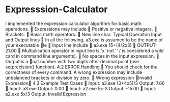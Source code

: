 # Expresssion-Calculator
I implemented the expression calculator algorithm for basic math operations.
 Expressions may include
 Positive or negative integers.
 Brackets.
 Basic math operators.
 New line char.
 Typical Operaiton
 Input and Output lines
 In all the following, a3.exe is assumed to be the name of your executable le
 Input line include
 a3.exe 15+(4/2x3)
 OUTPUT: 21.00
 Multiplication operator in input line is 'x' not '*' (* is considered a wild card in command
line arguments).
 No spaces in the input expression.
 Output is a oat number with two digits after decimal point (use setprecision() function).
4.2 ERROR Handling
 You should check for the correctness of every command. A wrong expression may include
unbalanced brackets or division by zero.
 Wrong expression Invalid Expression
4.3 Example Test Cases
 Input: a3.exe (3+4x5)/3
Output: 7.66
 Input: a3.exe
Output: 0.00
 Input: a2.exe 5x-3
Output: -15.00
 Input: a2.exe 5x/3
Output: Invalid Expression
